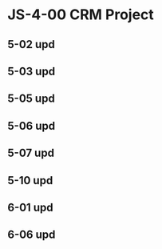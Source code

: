 # JS-4-00 CRM Project
## 5-02 upd
## 5-03 upd
## 5-05 upd
## 5-06 upd
## 5-07 upd
## 5-10 upd
## 6-01 upd
## 6-06 upd
